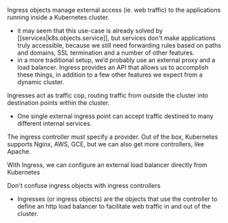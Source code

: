 
Ingress objects manage external access (ie. web traffic) to the applications running inside a Kubernetes cluster.
- it may seem that this use-case is already solved by [[services|k8s.objects.service]], but services don't make applications truly accessible, because we still need forwarding rules based on paths and domains, SSL termination and a number of other features.
- in a more traditional setup, we’d probably use an external proxy and a load balancer. Ingress provides an API that allows us to accomplish these things, in addition to a few other features we expect from a dynamic cluster.

Ingresses act as traffic cop, routing traffic from outside the cluster into destination points within the cluster.
- One single external ingress point can accept traffic destined to many different internal services.

The ingress controller must specify a provider. Out of the box, Kubernetes supports Nginx, AWS, GCE, but we can also get more controllers, like Apache.

With Ingress, we can configure an external load balancer directly from Kubernetes

Don't confuse ingress objects with ingress controllers
- Ingresses (or ingress objects) are the objects that use the controller to define an http load balancer to facilitate web traffic in and out of the cluster.
